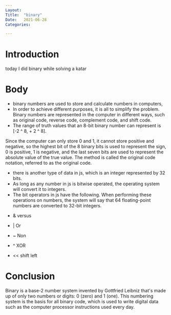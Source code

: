 ```yaml
---
Layout:
Title:	"binary"
Date:	2021-06-28
Categories:

---
```


# Introduction

today I did binary while solving a katar

# Body

- binary numbers are used to store and calculate numbers in computers,
- In order to achieve different purposes, it is all to simplify the problem. Binary numbers are represented in the computer in different ways, such as original code, reverse code, complement code, and shift code.
- The range of truth values ​​that an 8-bit binary number can represent is [-2 ^ 8, + 2 ^ 8].

Since the computer can only store 0 and 1, it cannot store positive and negative, so the highest bit of the 8 binary bits is used to represent the sign, 0 is positive, 1 is negative, and the last seven bits are used to represent the absolute value of the true value. The method is called the original code notation, referred to as the original code.

-  there is another type of data in js, which is an integer represented by 32 bits.
- As long as any number in js is bitwise operated, the operating system will convert it to integers. 
- The bit operators in js have the following. When performing these operations on numbers, the system will say that 64 floating-point numbers are converted to 32-bit integers.

* & versus

* | Or

* ~ Non

* ^ XOR

* << shift left

# Conclusion

 Binary is a base-2 number system invented by Gottfried Leibniz that's made up of only two numbers or digits: 0 (zero) and 1 (one). This numbering system is the basis for all binary code, which is used to write digital data such as the computer processor instructions used every day.